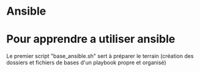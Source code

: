# Ansible
# Pour apprendre a utiliser ansible

Le premier script "base_ansible.sh" sert à préparer le terrain (création des dossiers et fichiers de bases d'un playbook propre et organisé)
